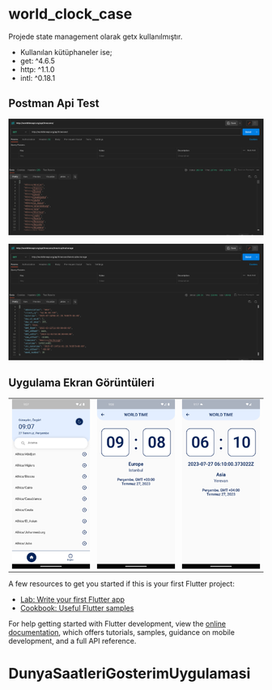# world_clock_case

 Projede state management olarak getx kullanılmıştır. 
- Kullanılan kütüphaneler ise;
- get: ^4.6.5
- http: ^1.1.0
- intl: ^0.18.1

## Postman Api Test

<p align="center">
  <img src="https://github.com/YavuzAktas/DunyaSaatleriGosterimUygulamasi/blob/main/Image/Api%20test.png" width="700">
</p>
<p align="center">
  <img src="https://github.com/YavuzAktas/DunyaSaatleriGosterimUygulamasi/blob/main/Image/Api%20test%202.png" width="700">
</p>

## Uygulama Ekran Görüntüleri

<table style="margin-left:auto; margin-right:auto;">
  <tr>
    <td>
      <img src="https://github.com/YavuzAktas/DunyaSaatleriGosterimUygulamasi/blob/main/Image/Screenshot_1690438079.png" alt="Resim 1" width="200">
    </td>
    <td>
      <img src="https://github.com/YavuzAktas/DunyaSaatleriGosterimUygulamasi/blob/main/Image/Screenshot_1690438124.png" alt="Resim 2" width="200">
    </td>
    <td>
      <img src="https://github.com/YavuzAktas/DunyaSaatleriGosterimUygulamasi/blob/main/Image/Screenshot_1690438626.png" alt="Resim 3" width="200">
    </td>
  </tr>
</table>



A few resources to get you started if this is your first Flutter project:

- [Lab: Write your first Flutter app](https://docs.flutter.dev/get-started/codelab)
- [Cookbook: Useful Flutter samples](https://docs.flutter.dev/cookbook)

For help getting started with Flutter development, view the
[online documentation](https://docs.flutter.dev/), which offers tutorials,
samples, guidance on mobile development, and a full API reference.
# DunyaSaatleriGosterimUygulamasi
